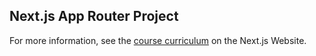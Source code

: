## Next.js App Router Project

For more information, see the [course curriculum](https://nextjs.org/learn) on the Next.js Website.
